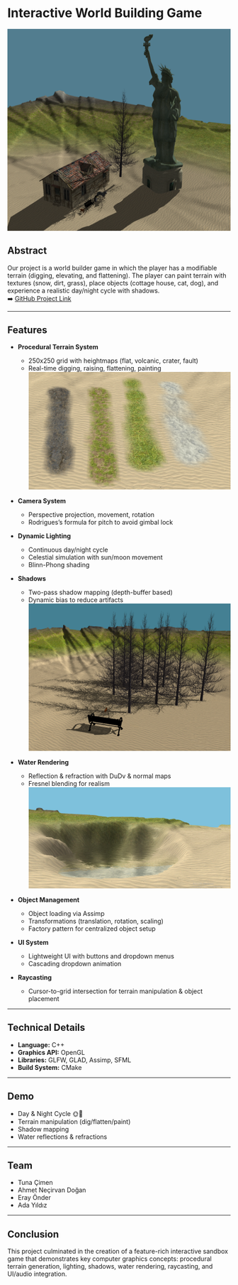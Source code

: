 # Interactive World Building Game

![Demo Screenshot](./screenshots/Objects.png)

## Abstract

Our project is a world builder game in which the player has a modifiable terrain (digging, elevating, and flattening). The player can paint terrain with textures (snow, dirt, grass), place objects (cottage house, cat, dog), and experience a realistic day/night cycle with shadows.  
➡️ [GitHub Project Link](https://github.com/ErayOnder/TerrainDemo)

---

## Features

- **Procedural Terrain System**

  - 250x250 grid with heightmaps (flat, volcanic, crater, fault)
  - Real-time digging, raising, flattening, painting  
    ![Demo Screenshot](./screenshots/TexturePaint.png)

- **Camera System**

  - Perspective projection, movement, rotation
  - Rodrigues’s formula for pitch to avoid gimbal lock

- **Dynamic Lighting**

  - Continuous day/night cycle
  - Celestial simulation with sun/moon movement
  - Blinn-Phong shading

- **Shadows**

  - Two-pass shadow mapping (depth-buffer based)
  - Dynamic bias to reduce artifacts  
    ![Demo Screenshot](./screenshots/shadow%20demonstration.png)

- **Water Rendering**

  - Reflection & refraction with DuDv & normal maps
  - Fresnel blending for realism  
    ![Demo Screenshot](./screenshots/lake.jpeg)

- **Object Management**

  - Object loading via Assimp
  - Transformations (translation, rotation, scaling)
  - Factory pattern for centralized object setup

- **UI System**

  - Lightweight UI with buttons and dropdown menus
  - Cascading dropdown animation

- **Raycasting**
  - Cursor-to-grid intersection for terrain manipulation & object placement

---

## Technical Details

- **Language:** C++
- **Graphics API:** OpenGL
- **Libraries:** GLFW, GLAD, Assimp, SFML
- **Build System:** CMake

---

## Demo

- Day & Night Cycle 🌞🌙
- Terrain manipulation (dig/flatten/paint)
- Shadow mapping
- Water reflections & refractions

---

## Team

- Tuna Çimen
- Ahmet Neçirvan Doğan
- Eray Önder
- Ada Yıldız

---

## Conclusion

This project culminated in the creation of a feature-rich interactive sandbox game that demonstrates key computer graphics concepts: procedural terrain generation, lighting, shadows, water rendering, raycasting, and UI/audio integration.

